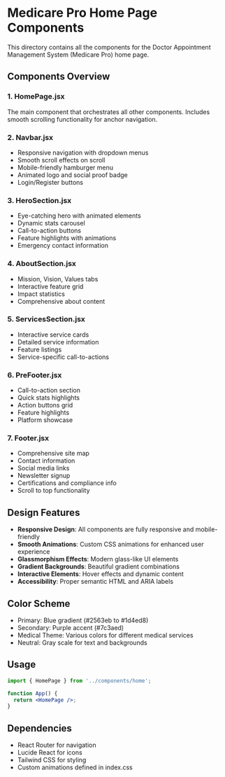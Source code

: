 # Medicare Pro Home Page Components

This directory contains all the components for the Doctor Appointment Management System (Medicare Pro) home page.

## Components Overview

### 1. HomePage.jsx
The main component that orchestrates all other components. Includes smooth scrolling functionality for anchor navigation.

### 2. Navbar.jsx
- Responsive navigation with dropdown menus
- Smooth scroll effects on scroll
- Mobile-friendly hamburger menu
- Animated logo and social proof badge
- Login/Register buttons

### 3. HeroSection.jsx
- Eye-catching hero with animated elements
- Dynamic stats carousel
- Call-to-action buttons
- Feature highlights with animations
- Emergency contact information

### 4. AboutSection.jsx
- Mission, Vision, Values tabs
- Interactive feature grid
- Impact statistics
- Comprehensive about content

### 5. ServicesSection.jsx
- Interactive service cards
- Detailed service information
- Feature listings
- Service-specific call-to-actions

### 6. PreFooter.jsx
- Call-to-action section
- Quick stats highlights
- Action buttons grid
- Feature highlights
- Platform showcase

### 7. Footer.jsx
- Comprehensive site map
- Contact information
- Social media links
- Newsletter signup
- Certifications and compliance info
- Scroll to top functionality

## Design Features

- **Responsive Design**: All components are fully responsive and mobile-friendly
- **Smooth Animations**: Custom CSS animations for enhanced user experience
- **Glassmorphism Effects**: Modern glass-like UI elements
- **Gradient Backgrounds**: Beautiful gradient combinations
- **Interactive Elements**: Hover effects and dynamic content
- **Accessibility**: Proper semantic HTML and ARIA labels

## Color Scheme

- Primary: Blue gradient (#2563eb to #1d4ed8)
- Secondary: Purple accent (#7c3aed)
- Medical Theme: Various colors for different medical services
- Neutral: Gray scale for text and backgrounds

## Usage

```jsx
import { HomePage } from '../components/home';

function App() {
  return <HomePage />;
}
```

## Dependencies

- React Router for navigation
- Lucide React for icons
- Tailwind CSS for styling
- Custom animations defined in index.css